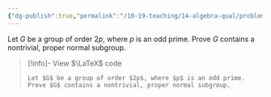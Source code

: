 ```yaml
---
{"dg-publish":true,"permalink":"/10-19-teaching/14-algebra-qual/problem-from-past-exams/group-theory/nonexistence-of-a-simple-group-of-a-given-order/","tags":["group_theory"],"updated":"2025-03-17T09:14:01-07:00"}
---
```


Let $G$ be a group of order $2p$, where $p$ is an odd prime. Prove $G$ contains a nontrivial, proper normal subgroup.

> [!info]- View $\LaTeX$ code
> ```
> Let $G$ be a group of order $2p$, where $p$ is an odd prime. Prove $G$ contains a nontrivial, proper normal subgroup.
> ```